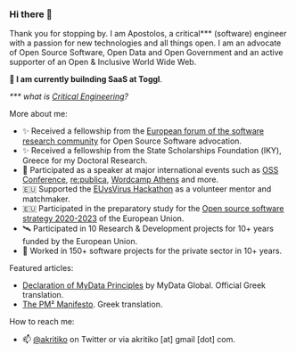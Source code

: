 ### Hi there 👋

Thank you for stopping by. I am Apostolos, a critical*** (software) engineer with a passion for new technologies and all things open. I am an advocate of Open Source Software, Open Data and Open Government and an active supporter of an Open & Inclusive World Wide Web. 

**🔭 I am currently builnding SaaS at Toggl**.

_*** what is [Critical Engineering](https://criticalengineering.org/)?_

More about me:
  
- ✨ Received a fellowship from the [European forum of the software research community](https://www.swforum.eu/) for Open Source Software advocation. 
- ✨ Received a fellowship from the State Scholarships Foundation (ΙΚΥ), Greece for my Doctoral Research.
- 🎤 Participated as a speaker at major international events such as [OSS Conference](https://www.youtube.com/watch?v=VPRIgfU7C8w), [re:publica](https://www.youtube.com/watch?v=ORx2HQUuq14), [Wordcamp Athens](https://www.youtube.com/watch?v=b39iyhF9Dkk) and more.
- 🇪🇺 Supported the [EUvsVirus Hackathon](https://www.euvsvirus.org/) as a volunteer mentor and matchmaker.
- 🇪🇺 Participated in the preparatory study for the [Open source software strategy 2020-2023](https://commission.europa.eu/about-european-commission/departments-and-executive-agencies/informatics/open-source-software-strategy_en) of the European Union.
- 🛰 Participated in 10 Research & Development projects for 10+ years funded by the European Union.
- 🏬 Worked in 150+ software projects for the private sector in 10+ years. 

Featured articles:

- [Declaration of MyData Principles](https://oldwww.mydata.org/declaration/greek/) by MyData Global. Official Greek translation.
- [The PM² Manifesto](https://apostolos.kritikos.me/2020/05/pm2-manifesto-europe/). Greek translation.

How to reach me: 

- 📫 [@akritiko](https://twitter.com/akritiko) on Twitter or via akritiko [at] gmail [dot] com.

<!--
**akritiko/akritiko** is a ✨ _special_ ✨ repository because its `README.md` (this file) appears on your GitHub profile.

Here are some ideas to get you started:

- 🔭 I’m currently working on ...
- 🌱 I’m currently learning ...
- 👯 I’m looking to collaborate on ...
- 🤔 I’m looking for help with ...
- 💬 Ask me about ...
- 📫 How to reach me: ...
- 😄 Pronouns: ...
- ⚡ Fun fact: ...
-->
